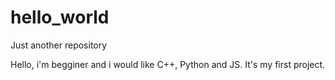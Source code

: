 # hello_world
Just another repository

Hello, i'm begginer and i would like C++, Python and JS. It's my first project. 
